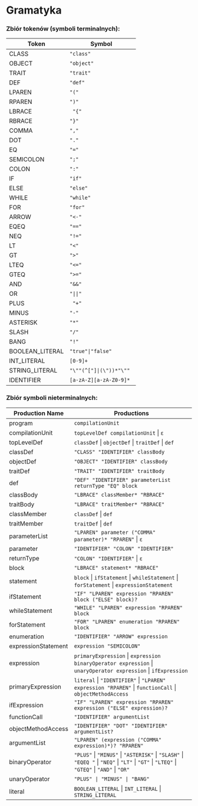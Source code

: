 # Gramatyka
### Zbiór tokenów (symboli terminalnych):

| Token          | Symbol      |
|----------------|-------------|
| CLASS          | `"class"`|
| OBJECT         | `"object"`   |
| TRAIT          | `"trait"`  |
| DEF            | `"def"` |
| LPAREN         | `"(" `|
| RPAREN         | `")"`|
| LBRACE         |` "{"`       |
| RBRACE         |` "}" `        |
| COMMA         |` "," `        |
| DOT         |` "." `        |
| EQ             |` "=" `      |
| SEMICOLON      |` ";" `       |
| COLON      |` ":" `       |
| IF             |` "if" `       |
| ELSE           |` "else" `    |
| WHILE          |` "while" `  |
| FOR            | `"for" `    |
| ARROW          |` "<-" `      |
| EQEQ           | `"==" `      |
| NEQ            |` "!=" `     |
| LT             |` "<" `      |
| GT             | `">" `      |
| LTEQ           | `"<="`      |
| GTEQ           |` ">=" `      |
| AND         |` "&&"  `    |
| OR           |`"\|\|"`   |
| PLUS           |` "+"`       |
| MINUS          |` "-" `      |
| ASTERISK       | `"*"`       |
| SLASH          | `"/" `        |
| BANG           | `"!"`         |
| BOOLEAN_LITERAL    | `"true"\|"false"` |
| INT_LITERAL    | `[0-9]+`    |
| STRING_LITERAL | `"\""(^["]\|(\"))*"\"" `   |
| IDENTIFIER     | `[a-zA-Z][a-zA-Z0-9]* ` |


### Zbiór symboli nieterminalnych:

| Production Name   | Productions                                                   |
|-------------------|---------------------------------------------------------------|
| program           | `compilationUnit`                                               |
| compilationUnit   | `topLevelDef compilationUnit` \| `ε`                               |
| topLevelDef       | `classDef` \| `objectDef` \| `traitDef` \| `def`                       |
| classDef          | `"CLASS" "IDENTIFIER" classBody`                                    |
| objectDef         | `"OBJECT" "IDENTIFIER" classBody`                                  |
| traitDef          | `"TRAIT" "IDENTIFIER" traitBody`                                    |
| def               | `"DEF" "IDENTIFIER" parameterList returnType "EQ" block`            |
| classBody         | `"LBRACE" classMember* "RBRACE"`                                           |
| traitBody         | `"LBRACE" traitMember* "RBRACE"`                                           |
| classMember       | `classDef` \| `def`                                               |
| traitMember       | `traitDef` \| `def`                                               |
| parameterList     | `"LPAREN" parameter ("COMMA" parameter)* "RPAREN"` \| `ε`                       |
| parameter         | `"IDENTIFIER" "COLON" "IDENTIFIER"`                                        |
| returnType        | `"COLON" "IDENTIFIER"` \| `ε`                                              |
| block             | `"LBRACE" statement* "RBRACE"`                                             |
| statement         | `block` \| `ifStatement` \| `whileStatement` \| `forStatement` \| `expressionStatement` |
| ifStatement       | `"IF" "LPAREN" expression "RPAREN" block ("ELSE" block)?`                  |
| whileStatement    | `"WHILE" "LPAREN" expression "RPAREN" block`                               |
| forStatement      | `"FOR" "LPAREN" enumeration "RPAREN" block`                                |
| enumeration       | `"IDENTIFIER" "ARROW" expression`                                   |
| expressionStatement | `expression "SEMICOLON"`                                                |
| expression        | `primaryExpression` \| `expression binaryOperator expression` \| `unaryOperator expression` \| `ifExpression` |
| primaryExpression | `literal` \| `"IDENTIFIER"` \| `"LPAREN" expression "RPAREN"` \| `functionCall` \| `objectMethodAccess` |
| ifExpression      | `"IF" "LPAREN" expression "RPAREN" expression ("ELSE" expression)?`        |
| functionCall      | `"IDENTIFIER" argumentList`                                        |
| objectMethodAccess | `"IDENTIFIER" "DOT" "IDENTIFIER" argumentList?`                        |
| argumentList      | `"LPAREN" (expression ("COMMA" expression)*)? "RPAREN"`                        |
| binaryOperator    | `"PLUS"` \| `"MINUS"` \| `"ASTERISK"` \| `"SLASH"` \| `"EQEQ "` \| `"NEQ"` \| `"LT"` \| `"GT"` \| `"LTEQ"` \| `"GTEQ"` \| `"AND"` \| `"OR"` | |
| unaryOperator     | `"PLUS" \| "MINUS" \| "BANG"`                                             |
| literal           | `BOOLEAN_LITERAL` \| `INT_LITERAL` \| `STRING_LITERAL`              |

